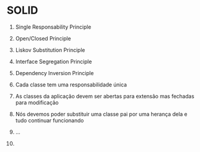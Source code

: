 # SOLID

1. Single Responsability Principle
2. Open/Closed Principle
3. Liskov Substitution Principle
4. Interface Segregation Principle
5. Dependency Inversion Principle


1. Cada classe tem uma responsabilidade única
2. As classes da aplicação devem ser abertas para extensão mas fechadas para modificação
3. Nós devemos poder substituir uma classe pai por uma herança dela e tudo continuar funcionando
4. ...
5. 

